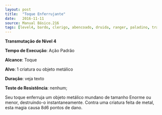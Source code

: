 ```yaml
---
layout: post
title:  "Toque Enferrujante"
date:   2016-11-11
source: Manual Básico.216
tags: [level4, bardo, clerigo, abencoado, druida, ranger, paladino, transmutacao, padrao, toque, criatura, objeto, nenhum, dano]
---
```


**Transmutação de Nível 4**

**Tempo de Execução**: Ação Padrão

**Alcance**: Toque

**Alvo**: 1 criatura ou objeto metálico

**Duração**: veja texto

**Teste de Resistência**: nenhum;

Seu toque enferruja um objeto metálico mundano de tamanho Enorme ou menor, destruindo-o instantaneamente.
Contra uma criatura feita de metal, esta magia causa 8d6 pontos de dano.

